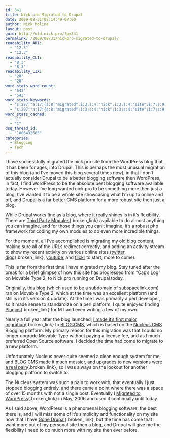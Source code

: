 ```yaml
---
id: 341
title: Nick.pro Migrated to Drupal
date: 2009-08-31T02:14:49-07:00
author: Nick Moline
layout: post
guid: http://old.nick.pro/?p=341
permalink: /2009/08/31/nickpro-migrated-to-drupal/
readability_ARI:
  - "12.3"
  - "12.3"
readability_CLI:
  - "8.3"
  - "8.3"
readability_LIX:
  - "28"
  - "28"
word_stats_word_count:
  - "543"
  - "543"
word_stats_keywords:
  - 's:297:"a:17:{s:8:"migrated";i:3;s:4:"nick";i:3;s:4:"site";i:7;s:9:"wordpress";i:5;s:4:"blog";i:13;s:6:"drupal";i:7;s:9:"migration";i:3;s:8:"blogging";i:6;s:8:"software";i:4;s:4:"just";i:3;s:8:"platform";i:6;s:4:"come";i:3;s:4:"time";i:5;s:7:"movable";i:3;s:4:"type";i:3;s:4:"made";i:3;s:7:"nucleus";i:3;}";'
  - 's:297:"a:17:{s:8:"migrated";i:3;s:4:"nick";i:3;s:4:"site";i:7;s:9:"wordpress";i:5;s:4:"blog";i:13;s:6:"drupal";i:7;s:9:"migration";i:3;s:8:"blogging";i:6;s:8:"software";i:4;s:4:"just";i:3;s:8:"platform";i:6;s:4:"come";i:3;s:4:"time";i:5;s:7:"movable";i:3;s:4:"type";i:3;s:4:"made";i:3;s:7:"nucleus";i:3;}";'
word_stats_cached:
  - "1"
  - "1"
dsq_thread_id:
  - "1006432685"
categories:
  - Blogging
  - Tech
---
```

I have successfully migrated the nick.pro site from the WordPress blog that it has been for ages, into Drupal. This is perhaps the most unusual migration of this blog (and I&#8217;ve moved this blog several times now), in that I don&#8217;t actually consider Drupal to be a better blogging software then WordPress, in fact, I find WordPress to be the absolute best blogging software available today. However I&#8217;ve long wanted nick.pro to be something more then just a blog, I&#8217;ve wanted it to be a whole site showcasing what I&#8217;m up to online and off, and Drupal is a far better CMS platform for a more robust site then just a blog.

While Drupal works fine as a blog, where it really shines is in it&#8217;s flexibility. There are [Third Party Modules](http://www.drupal.org/project/Modules/){.broken_link} available to do almost anything you can imagine, and for those things you can&#8217;t imagine, it&#8217;s a robust php framework for coding my own modules to do even more incredible things.

For the moment, all I&#8217;ve accomplished is migrating my old blog content, making sure all of the URLs redirect correctly, and adding an activity stream to show my recent activity on various online sites ([twitter](http://twitter.com/nickmoline), [digg](http://digg.com/users/portalcap){.broken_link}, [youtube](http://www.youtube.com/user/portalcap), and [flickr](http://www.flickr.com/photos/nickmoline/) to start, more to come).

This is far from the first time I have migrated my blog. Stay tuned after the break for a brief glimpse of how this site has progressed from &#8220;Cap&#8217;s Log&#8221; on Movable Type 2, to Nick.pro running on Drupal today.  
<!--more-->

  
[Originally](https://www.nick.pro/2003/07/11/pop-into-internet-pop-culture), this blog (which used to be a subdomain of subspacelink.com) ran on Movable Type 2, which at the time was an excellent platform (and still is in it&#8217;s version 4 update). At the time I was primarily a perl developer, so it made sense to standardize on a perl platform, I quite enjoyed finding [Plugins](https://www.nick.pro/2004/02/22/mt-plugins){.broken_link} for MT and even writing a few of my own.

Nearly a full year after the blog launched, [I made it&#8217;s first major migration](https://www.nick.pro/story/2004/06/28/blogcms-v30-xe){.broken_link} to [BLOG:CMS](http://blogcms.com/), which is based on the [Nucleus CMS](http://nucleuscms.org/) Blogging platform. My primary reason for this migration was that I could no longer upgrade Movable Type without paying a license fee, and as I much preferred Open Source software, I decided the time had come to migrate to a new platform.

Unfortunately Nucleus never quite seemed a clean enough system for me, and BLOG:CMS made it much messier, and [upgrades to new versions were a real pain](https://www.nick.pro/2004/07/22/busily-updating){.broken_link}, so I was always on the lookout for another blogging platform to switch to.

The Nucleus system was such a pain to work with, that eventually I just stopped blogging entirely, and there came a point where there was a space of over 15 months with not a single post. Eventually I [Migrated to WordPress](https://www.nick.pro/2006/05/01/521600-minutes-how-do-you-measure-year){.broken_link} in May, 2006 and used it continually until today.

As I said above, WordPress is a phenomenal blogging software, the best there is, and I will miss some of it&#8217;s simplicity and functionality on my site now that I have [Gone Drupal](http://www.drupal.org/){.broken_link}, but the time has come that I want more out of my personal site then a blog, and Drupal will give me the flexibility I need to do much more with my site then ever before.